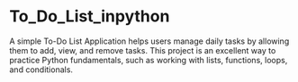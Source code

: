 # To_Do_List_inpython
A simple To-Do List Application helps users manage daily tasks by allowing them to add, view, and remove tasks. This project is an excellent way to practice Python fundamentals, such as working with lists, functions, loops, and conditionals.
